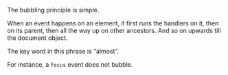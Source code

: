 The bubbling principle is simple.

When an event happens on an element, it first runs the handlers on it,
then on its parent, then all the way up on other ancestors.
And so on upwards till the document object.

The key word in this phrase is “almost”.

For instance, a `focus` event does not bubble.